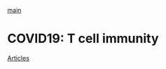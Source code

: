 [main](https://yolanda-ht.github.io/COVID19_T_cell_immunity/)
# COVID19: T cell immunity

[Articles](ReadingList.MD)
